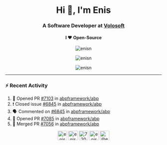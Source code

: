 <h1 align="center">Hi 👋, I'm Enis</h1>
<h3 align="center">A Software Developer at <a href="/volosoft">Volosoft</a></h3>

<h4 align="center"> I ❤ Open-Source</h4>

<p align="center"> <img src="https://komarev.com/ghpvc/?username=enisn" alt="enisn" /> </p>

<p align="center">
<img src="https://github-readme-stats.vercel.app/api/top-langs/?username=enisn&layout=compact" alt="enisn" />
</p>

<p align="center">
<img src="https://github-readme-stats.vercel.app/api?username=enisn&show_icons=true" alt="enisn" />
</p>

<hr />

### :zap: Recent Activity

<!--START_SECTION:activity-->
1. 💪 Opened PR [#7103](https://github.com/abpframework/abp/pull/7103) in [abpframework/abp](https://github.com/abpframework/abp)
2. ❗️ Closed issue [#6845](https://github.com/abpframework/abp/issues/6845) in [abpframework/abp](https://github.com/abpframework/abp)
3. 🗣 Commented on [#6845](https://github.com/abpframework/abp/issues/6845) in [abpframework/abp](https://github.com/abpframework/abp)
4. 💪 Opened PR [#7085](https://github.com/abpframework/abp/pull/7085) in [abpframework/abp](https://github.com/abpframework/abp)
5. 🎉 Merged PR [#7056](https://github.com/abpframework/abp/pull/7056) in [abpframework/abp](https://github.com/abpframework/abp)
<!--END_SECTION:activity-->

<p align="center">
<a href="https://dev.to/enisn" target="blank"><img align="center" src="https://cdn.jsdelivr.net/npm/simple-icons@3.0.1/icons/dev-dot-to.svg" alt="enisn" height="30" width="30" /></a>
<a href="https://twitter.com/enisnecipoglu" target="blank"><img align="center" src="https://cdn.jsdelivr.net/npm/simple-icons@3.0.1/icons/twitter.svg" alt="enisnecipoglu" height="30" width="30" /></a>
<a href="https://stackoverflow.com/users/7200126" target="blank"><img align="center" src="https://cdn.jsdelivr.net/npm/simple-icons@3.0.1/icons/stackoverflow.svg" alt="7200126" height="30" width="30" /></a>
<a href="https://instagram.com/enisnecipoglu" target="blank"><img align="center" src="https://cdn.jsdelivr.net/npm/simple-icons@3.0.1/icons/instagram.svg" alt="enisnecipoglu" height="30" width="30" /></a>
<a href="https://medium.com/@enis.necipoglu" target="blank"><img align="center" src="https://cdn.jsdelivr.net/npm/simple-icons@3.0.1/icons/medium.svg" alt="@enis.necipoglu" height="30" width="30" /></a>
</p>
